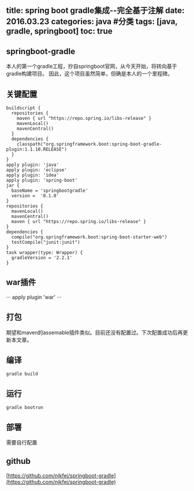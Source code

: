 title: spring boot gradle集成--完全基于注解
date: 2016.03.23
categories: java #分类
tags: [java, gradle, springboot]
toc: true
---

## springboot-gradle
本人的第一个gradle工程，抄自springboot官网，从今天开始，将转向基于gradle构建项目。
因此，这个项目虽然简单，但确是本人的一个里程碑。

## 关键配置
```
buildscript {
  repositories {
    maven { url "https://repo.spring.io/libs-release" }
    mavenLocal()
    mavenCentral()
  }
  dependencies {
    classpath("org.springframework.boot:spring-boot-gradle-plugin:1.1.10.RELEASE")
  }
}
apply plugin: 'java'
apply plugin: 'eclipse'
apply plugin: 'idea'
apply plugin: 'spring-boot'
jar {
  baseName = 'springbootgradle'
  version =  '0.1.0'
}
repositories {
  mavenLocal()
  mavenCentral()
  maven { url "https://repo.spring.io/libs-release" }
}
dependencies {
  compile("org.springframework.boot:spring-boot-starter-web")
  testCompile("junit:junit")
}
task wrapper(type: Wrapper) {
  gradleVersion = '2.2.1'
}
```
## war插件
···
apply plugin 'war'
···

## 打包
 期望和maven的assemable插件类似。目前还没有配置过。下次配置成功后再更新本文章。
## 编译
```
gradle build
```

## 运行
```
gradle bootrun
```

## 部署
 需要自行配置
## github
 [https://github.com/njkfei/springboot-gradle](https://github.com/njkfei/springboot-gradle)
